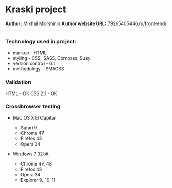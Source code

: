 # Kraski project

**Author:** Mikhail Morshinin
**Author website URL:** 79265405446.ru/front-end/
***
### Technology used in project:

  * markup - HTML
  * styling - CSS, SASS, Compass, Susy
  * version control - Git
  * methodology - SMACSS

### Validation

  HTML - OK
  CSS 2.1 - OK

### Crossbrowser testing
  * Mac OS X El Capitan
    * Safari 9
    * Chrome 47
    * Firefox 43
    * Opera 34

  * Windows 7 32bit
    * Chrome 47, 48
    * Firefox 43
    * Opera 34
    * Explorer 9, 10, 11
